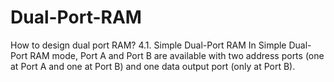 # Dual-Port-RAM
How to design dual port RAM? 4.1. Simple Dual-Port RAM In Simple Dual-Port RAM mode, Port A and Port B are available with two address ports (one at Port A and one at Port B) and one data output port (only at Port B). 
